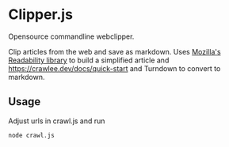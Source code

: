 # Clipper.js 

Opensource commandline webclipper.

Clip articles from the web and save as markdown.  Uses [Mozilla's Readability library](https://github.com/mozilla/readability) to build a simplified article and https://crawlee.dev/docs/quick-start and Turndown to convert to markdown.

## Usage

Adjust urls in crawl.js and run

```
node crawl.js
```

